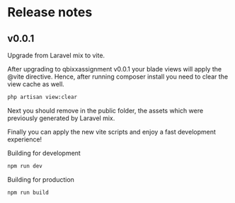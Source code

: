# Release notes

## v0.0.1
Upgrade from Laravel mix to vite.

After upgrading to qbixxassignment v0.0.1 your blade views will apply the @vite directive. Hence, after running composer install you need to clear the view cache as well.

```sh
php artisan view:clear
```

Next you should remove in the public folder, the assets which were previously generated by Laravel mix.

Finally you can apply the new vite scripts and enjoy a fast development experience!

Building for development
```sh
npm run dev
```

Building for production
```sh
npm run build
```